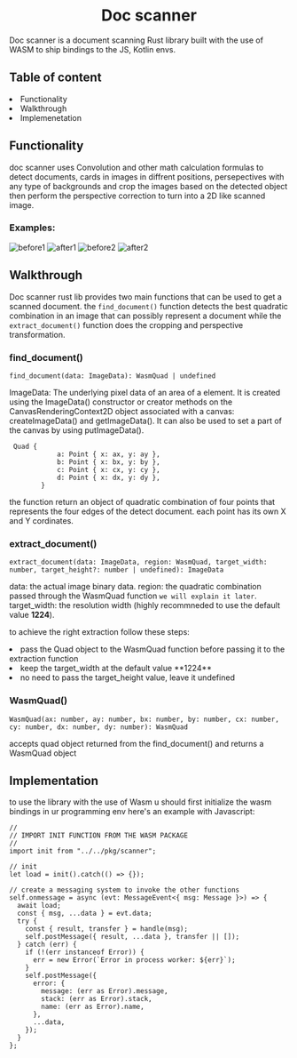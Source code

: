 <h1 align="center"> Doc scanner </h1>
Doc scanner is a document scanning Rust library built with the use of WASM to ship bindings to the JS, Kotlin envs.

<h2> Table of content </h2>
<li> Functionality </li>
<li> Walkthrough </li>
<li> Implemenetation </li>

<h2> Functionality </h2>
doc scanner uses Convolution and other math calculation formulas to detect documents, cards in images in diffrent positions, persepectives with any type of backgrounds and crop the images based on the detected object then perform the perspective correction to turn into a 2D like scanned image.
<h3>Examples:</h3>

<image src="./b1.jpg" alt="before1" ></image>
<image src="./a1.png" alt="after1" ></image>
<image src="./bb.jpg" alt="before2" ></image>
<image src="./a2.png" alt="after2" ></image>

<h2> Walkthrough </h2>

Doc scanner rust lib provides two main functions that can be used to get a scanned document.
the  ``find_document()`` function detects the best quadratic combination in an image that can possibly represent a document while the ``extract_document()`` function does the cropping and perspective transformation.

<h3> <b>find_document()</b> </h3>

```
find_document(data: ImageData): WasmQuad | undefined
```

ImageData: The underlying pixel data of an area of a element. It is created using the ImageData() constructor or creator methods on the CanvasRenderingContext2D object associated with a canvas: createImageData() and getImageData(). It can also be used to set a part of the canvas by using putImageData().

```
 Quad {
            a: Point { x: ax, y: ay },
            b: Point { x: bx, y: by },
            c: Point { x: cx, y: cy },
            d: Point { x: dx, y: dy },
        }
```

the function return an object of quadratic combination of four points that represents the four edges of the detect document.
each point has its own X and Y cordinates.

<h3> <b>extract_document()</b> </h3>

```
extract_document(data: ImageData, region: WasmQuad, target_width: number, target_height?: number | undefined): ImageData
```
data: the actual image binary data.
region: the quadratic combination passed through the WasmQuad function `we will explain it later`.
target_width: the resolution width (highly recommneded to use the default value **1224**). 

to achieve the right extraction follow these steps:
<li> pass the Quad object to the WasmQuad function before passing it to the extraction function </li>
<li> keep the target_width at the default value **1224** </li>
<li> no need to pass the target_height value, leave it undefined </li>

<h3> WasmQuad() </h3>

```WasmQuad(ax: number, ay: number, bx: number, by: number, cx: number, cy: number, dx: number, dy: number): WasmQuad```

accepts quad object returned from the find_document() and returns a WasmQuad object

<h2>Implementation</h2>
to use the library with the use of Wasm u should first initialize the wasm bindings in ur programming env
here's an example with Javascript:

```
//
// IMPORT INIT FUNCTION FROM THE WASM PACKAGE
//
import init from "../../pkg/scanner";

// init
let load = init().catch(() => {});

// create a messaging system to invoke the other functions 
self.onmessage = async (evt: MessageEvent<{ msg: Message }>) => {
  await load;
  const { msg, ...data } = evt.data;
  try {
    const { result, transfer } = handle(msg);
    self.postMessage({ result, ...data }, transfer || []);
  } catch (err) {
    if (!(err instanceof Error)) {
      err = new Error(`Error in process worker: ${err}`);
    }
    self.postMessage({
      error: {
        message: (err as Error).message,
        stack: (err as Error).stack,
        name: (err as Error).name,
      },
      ...data,
    });
  }
};
```

